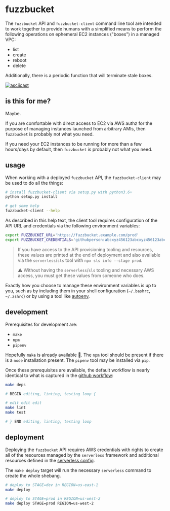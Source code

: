 # fuzzbucket

The `fuzzbucket` API and `fuzzbucket-client` command line tool are intended to
work together to provide humans with a simplified means to perform the
following operations on ephemeral EC2 instances ("boxes") in a managed VPC:

-    list
-    create
-    reboot
-    delete

Additionally, there is a periodic function that will terminate stale boxes.

[![asciicast](https://asciinema.org/a/4lO70eoiBq9qBhbem9i5dd768.svg)](https://asciinema.org/a/4lO70eoiBq9qBhbem9i5dd768)

## is this for me?

Maybe.

If you are comfortable with direct access to EC2 via AWS authz for the purpose
of managing instances launched from arbitrary AMIs, then `fuzzbucket` is
probably not what you need.

If you need your EC2 instances to be running for more than a few hours/days by
default, then `fuzzbucket` is probably not what you need.


## usage

When working with a deployed `fuzzbucket` API, the `fuzzbucket-client` may be
used to do all the things:

```bash
# install fuzzbucket-client via setup.py with python3.6+
python setup.py install
```

```bash
# get some help
fuzzbucket-client --help
```

As described in this help text, the client tool requires configuration of the
API URL and credentials via the following environment variables:

```bash
export FUZZBUCKET_URL='https://fuzzbucket.example.com/prod'
export FUZZBUCKET_CREDENTIALS='githubperson:abcxyz456123abcxyz456123abcxyz456123'
```

> If you have access to the API provisioning tooling and resources, these values
> are printed at the end of deployment and also available via the
> `serverless`/`sls` tool with `npx sls info --stage prod`.
>
> :warning: Without having the `serverless`/`sls` tooling and necessary AWS
> access, you must get these values from someone who does.

Exactly how you choose to manage these environment variables is up to you, such
as by including them in your shell configuration (`~/.bashrc`, `~/.zshrc`) or
by using a tool like [autoenv](https://github.com/inishchith/autoenv).

## development

Prerequisites for development are:

-    `make`
-    `npm`
-    `pipenv`

Hopefully `make` is already available :grimacing:. The `npm` tool should be
present if there is a `node` installation present. The `pipenv` tool may be
installed via `pip`.

Once these prerequisites are available, the default workflow is nearly
identical to what is captured in the [github
workflow](./.github/workflows/main.yml):

```bash
make deps

# BEGIN editing, linting, testing loop {

# edit edit edit
make lint
make test

# } END editing, linting, testing loop
```

## deployment

Deploying the `fuzzbucket` API requires AWS credentials with rights to
create all of the resources managed by the `serverless` framework and
additional resources defined in the [serverless config](./serverless.yml).

The `make deploy` target will run the necessary `serverless` command to create
the whole shebang.

```bash
# deploy to STAGE=dev in REGION=us-east-1
make deploy
```

```bash
# deploy to STAGE=prod in REGION=us-west-2
make deploy STAGE=prod REGION=us-west-2
```
